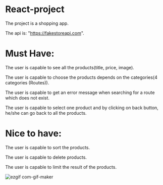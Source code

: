 # React-project

The project is a shopping app.

The api is: "https://fakestoreapi.com".

# Must Have:

The user is capable to see all the products(title, price, image).

The user is capable to choose the products depends on the categories(4 categories (Routes)).

The user is capable to get an error message when searching for a route which does not exist.

The user is capable to select one product and by clicking on back button, he/she can go back to all the products.



# Nice to have:

The user is capable to sort the products.

The user is capable to delete products.

The user is capable to limit the result of the products.


![ezgif com-gif-maker](https://user-images.githubusercontent.com/63319487/136198500-1de6ef3d-25c9-4d35-bc06-72084913f6b2.gif)
